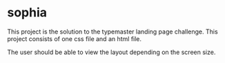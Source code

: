 # sophia
This project is the solution to the typemaster landing page challenge.
This project consists of one css file and an html file.

The user should be able to view the layout depending on the screen size.
